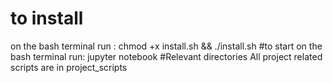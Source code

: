 # to install
on the bash terminal run : chmod +x install.sh && ./install.sh
#to start
on the bash terminal run: jupyter notebook
#Relevant directories
All project related scripts are in project_scripts
